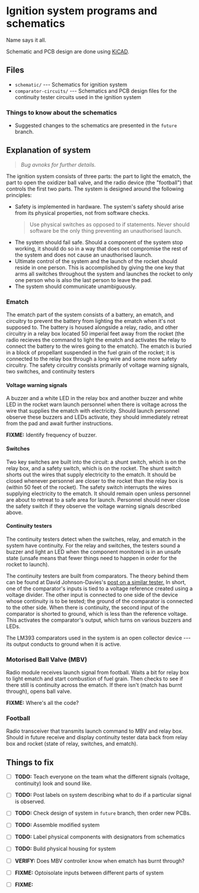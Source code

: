 # Ignition system programs and schematics

Name says it all.

Schematic and PCB design are done using [KiCAD](http://kicad-pcb.org/).


## Files

* ```schematic/```  --- Schematics for ignition system
* ```comparator-circuits/```  --- Schematics and PCB design files for the
  continuity tester circuits used in the ignition system

### Things to know about the schematics

* Suggested changes to the schematics are presented in the ```future``` branch.


## Explanation of system

> _Bug avnoks for further details._

The ignition system consists of three parts: the part to light the ematch,
the part to open the oxidizer ball valve,
and the radio device (the "football") that controls the first two parts.
The system is designed around the following principles:

* Safety is implemented in hardware.
  The system's safety should arise from its physical properties,
  not from software checks.
  > Use physical switches as opposed to if statements.
  Never should software be the only thing preventing an unauthorised launch.
* The system should fail safe.
  Should a component of the system stop working,
  it should do so in a way that does not compromise the rest of the system
  and does not cause an unauthorised launch.
* Ultimate control of the system and the launch of the rocket
  should reside in one person.
  This is accomplished by giving the one key
  that arms all switches throughout the system and launches the rocket
  to only one person who is also the last person to leave the pad.
* The system should communicate unambiguously.

### Ematch

The ematch part of the system consists of a battery,
an ematch,
and circuitry to prevent the battery from lighting the ematch
when it's not supposed to.
The battery is housed alongside a relay, radio, and other circuitry
in a relay box located 50 imperial feet away from the rocket
(the radio recieves the command to light the ematch
and activates the relay to connect the battery
to the wires going to the ematch).
The ematch is buried in a block of propellant
suspended in the fuel grain of the rocket;
it is connected to the relay box
through a long wire and some more safety circuitry.
The safety circuitry consists primarily of voltage warning signals,
two switches,
and continuity testers

#### Voltage warning signals

A buzzer and a white LED
in the relay box
and another buzzer and white LED in the rocket
warn launch personnel when there is voltage across the wire
that supplies the ematch with electricity.
Should launch personnel observe these buzzers and LEDs activate,
they should immediately retreat from the pad
and await further instructions.

**FIXME:** Identify frequency of buzzer.

#### Switches

Two key switches are built into the circuit:
a shunt switch,
which is on the relay box,
and a safety switch,
which is on the rocket.
The shunt switch shorts out the wires
that supply electricity to the ematch.
It should be closed whenever personnel are closer to the rocket
than the relay box is (within 50 feet of the rocket).
The safety switch interrupts the wires supplying electricity to the ematch.
It should remain open unless personnel
are about to retreat to a safe area for launch.
Personnel should never close the safety switch
if they observe the voltage warning signals described above.

#### Continuity testers

The continuity testers detect when the switches,
relay,
and ematch in the system have continuity.
For the relay and switches,
the testers sound a buzzer and light an LED
when the component monitored is in an unsafe state
(unsafe means that fewer things need to happen
in order for the rocket to launch).

The continuity testers are built from comparators.
The theory behind them can be found at David Johnson-Davies's
[post on a similar tester.](http://www.technoblogy.com/show?1YON)
In short,
one of the comparator's inputs is tied to a voltage reference
created using a voltage divider.
The other input is connected to one side of the device
whose continuity is to be tested;
the ground of the comparator
is connected to the other side.
When there is continuity,
the second input of the comparator is shorted to ground,
which is less than the reference voltage.
This activates the comparator's output,
which turns on various buzzers and LEDs.

The LM393 comparators used in the system
is an open collector device ---
its output conducts to ground when it is active.


### Motorised Ball Valve (MBV)

Radio module receives launch signal from football.
Waits a bit for relay box to light ematch
and start combustion of fuel grain.
Then checks to see if there still is continuity across the ematch.
If there isn't (match has burnt through),
opens ball valve.

**FIXME:** Where's all the code?

### Football

Radio transceiver that transmits launch command to MBV and relay box.
Should in future receive and display continuity tester data
back from relay box and rocket
(state of relay, switches, and ematch).


## Things to fix


- [ ] **TODO:** Teach everyone on the team what the different signals
                (voltage, continuity)
                look and sound like.
- [ ] **TODO:** Post labels on system describing what to do if a particular signal is observed.

- [ ] __TODO:__ Check design of system in ```future``` branch,
                then order new PCBs.
- [ ] __TODO:__ Assemble modified system

- [ ] __TODO:__ Label physical components with designators from schematics
- [ ] __TODO:__ Build physical housing for system

- [ ] __VERIFY:__ Does MBV controller know when ematch has burnt through?

- [ ] __FIXME:__ Optoisolate inputs between different parts of system
- [ ] __FIXME:__ 
